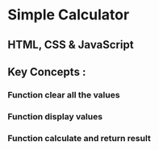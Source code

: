 # Simple Calculator 
## HTML, CSS & JavaScript

## Key Concepts :
### Function clear all the values
### Function display values
### Function calculate and return result
